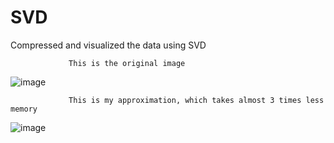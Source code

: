 # SVD
Compressed and visualized the data using SVD

                 This is the original image
![image](https://user-images.githubusercontent.com/68617720/121372850-4278b500-c947-11eb-8124-92a2d387c980.png)

                 This is my approximation, which takes almost 3 times less memory
![image](https://user-images.githubusercontent.com/68617720/121373312-a26f5b80-c947-11eb-9b1b-1f96f7f78bed.png)

